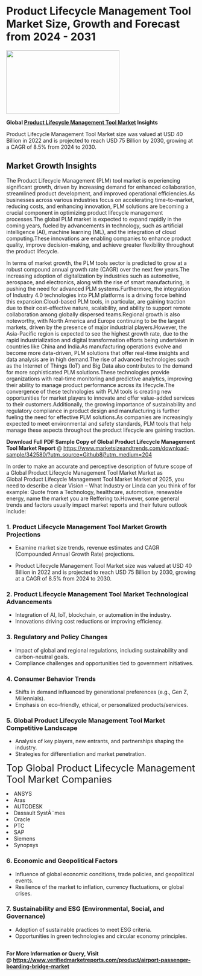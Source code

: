 <H1>Product Lifecycle Management Tool Market Size, Growth and Forecast from 2024 - 2031</H1><img class="aligncenter size-medium wp-image-584254" src="https://thirdeyenews.in/wp-content/uploads/2024/09/Global-Market-Research-300x168.jpeg" alt="" width="300" height="168" /><p><strong>Global&nbsp;<a href="https://www.marketsizeandtrends.com/download-sample/342580/?utm_source=Github8j?utm_medium=204">Product Lifecycle Management Tool Market</a> Insights</strong></p><p>Product Lifecycle Management Tool Market size was valued at USD 40 Billion in 2022 and is projected to reach USD 75 Billion by 2030, growing at a CAGR of 8.5% from 2024 to 2030.</p><p><h2>Market Growth Insights</h2> <p>The Product Lifecycle Management (PLM) tool market is experiencing significant growth, driven by increasing demand for enhanced collaboration, streamlined product development, and improved operational efficiencies.As businesses across various industries focus on accelerating time-to-market, reducing costs, and enhancing innovation, PLM solutions are becoming a crucial component in optimizing product lifecycle management processes.The global PLM market is expected to expand rapidly in the coming years, fueled by advancements in technology, such as artificial intelligence (AI), machine learning (ML), and the integration of cloud computing.These innovations are enabling companies to enhance product quality, improve decision-making, and achieve greater flexibility throughout the product lifecycle.</p> <p>In terms of market growth, the PLM tools sector is predicted to grow at a robust compound annual growth rate (CAGR) over the next few years.The increasing adoption of digitalization by industries such as automotive, aerospace, and electronics, along with the rise of smart manufacturing, is pushing the need for advanced PLM systems.Furthermore, the integration of Industry 4.0 technologies into PLM platforms is a driving force behind this expansion.Cloud-based PLM tools, in particular, are gaining traction due to their cost-effective nature, scalability, and ability to support remote collaboration among globally dispersed teams.Regional growth is also noteworthy, with North America and Europe continuing to be the largest markets, driven by the presence of major industrial players.However, the Asia-Pacific region is expected to see the highest growth rate, due to the rapid industrialization and digital transformation efforts being undertaken in countries like China and India.As manufacturing operations evolve and become more data-driven, PLM solutions that offer real-time insights and data analysis are in high demand.The rise of advanced technologies such as the Internet of Things (IoT) and Big Data also contributes to the demand for more sophisticated PLM solutions.These technologies provide organizations with real-time monitoring and predictive analytics, improving their ability to manage product performance across its lifecycle.The convergence of these technologies with PLM tools is creating new opportunities for market players to innovate and offer value-added services to their customers.Additionally, the growing importance of sustainability and regulatory compliance in product design and manufacturing is further fueling the need for effective PLM solutions.As companies are increasingly expected to meet environmental and safety standards, PLM tools that help manage these aspects throughout the product lifecycle are gaining traction.<p><span class=""><strong>Download Full PDF Sample Copy of Global Product Lifecycle Management Tool Market Report</strong> @ <a href="https://www.marketsizeandtrends.com/download-sample/342580/?utm_source=Github8j?utm_medium=204" target="_blank">https://www.marketsizeandtrends.com/download-sample/342580/?utm_source=Github8j?utm_medium=204</a></span></p><p>In order to make an accurate and perceptive description of future scope of a Global&nbsp;Product Lifecycle Management Tool Market Market as Global&nbsp;Product Lifecycle Management Tool Market Market of 2025, you need to describe a clear Vision &ndash; What Industry or Linda can you think of for example: Quote from a Technology, healthcare, automotive, renewable energy, name the market you are Reffering to.However, some general trends and factors usually impact market reports and their future outlook include:</p><h3>1.&nbsp;<strong>Product Lifecycle Management Tool Market Growth Projections</strong></h3><ul><li>Examine market size trends, revenue estimates and CAGR (Compounded Annual Growth Rate) projections.</li><li><p>Product Lifecycle Management Tool Market size was valued at USD 40 Billion in 2022 and is projected to reach USD 75 Billion by 2030, growing at a CAGR of 8.5% from 2024 to 2030.</p></li></ul><h3>2.&nbsp;<strong>Product Lifecycle Management Tool Market Technological Advancements</strong></h3><ul><li>Integration of AI, IoT, blockchain, or automation in the industry.</li><li>Innovations driving cost reductions or improving efficiency.</li></ul><h3>3.&nbsp;<strong>Regulatory and Policy Changes</strong></h3><ul><li>Impact of global and regional regulations, including sustainability and carbon-neutral goals.</li><li>Compliance challenges and opportunities tied to government initiatives.</li></ul><h3>4.&nbsp;<strong>Consumer Behavior Trends</strong></h3><ul><li>Shifts in demand influenced by generational preferences (e.g., Gen Z, Millennials).</li><li>Emphasis on eco-friendly, ethical, or personalized products/services.</li></ul><h3>5.&nbsp;<strong>Global Product Lifecycle Management Tool Market Competitive Landscape</strong></h3><ul><li>Analysis of key players, new entrants, and partnerships shaping the industry.</li><li>Strategies for differentiation and market penetration.</li></ul><p data-pm-slice="1 1 []"><span style="color: inherit; font-family: inherit; font-size: 25px;">Top Global Product Lifecycle Management Tool Market Companies</span></p><div class="" data-test-id=""><p><li>ANSYS</li><li> Aras</li><li> AUTODESK</li><li> Dassault SystÃ¨mes</li><li> Oracle</li><li> PTC</li><li> SAP</li><li> Siemens</li><li> Synopsys</li></p></div><h3>6.&nbsp;<strong>Economic and Geopolitical Factors</strong></h3><ul><li>Influence of global economic conditions, trade policies, and geopolitical events.</li><li>Resilience of the market to inflation, currency fluctuations, or global crises.</li></ul><h3>7.&nbsp;<strong>Sustainability and ESG (Environmental, Social, and Governance)</strong></h3><ul><li>Adoption of sustainable practices to meet ESG criteria.</li><li>Opportunities in green technologies and circular economy principles.</li></ul><h2><strong style="font-size: 14px;">For More Information or Query, Visit @&nbsp;</strong><a style="background-color: #ffffff; font-size: 14px;" href="https://www.marketsizeandtrends.com/report/product-lifecycle-management-tool-market/" target="_blank">https://www.verifiedmarketreports.com/product/airport-passenger-boarding-bridge-market</a></h2>